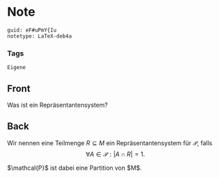 # Note
```
guid: eF#uPmY{Iu
notetype: LaTeX-deb4a
```

### Tags
```
Eigene
```

## Front
Was ist ein Repräsentantensystem?

## Back
Wir nennen eine Teilmenge $R \subseteq M$ ein Repräsentantensystem für $\mathcal{P}$, falls
$$
\forall A \in \mathcal{P}:|A \cap R|=1.
$$<div>
</div><div>$<span>\mathcal{P}</span><span>$ ist dabei eine Partition von $M$.</span></div>
